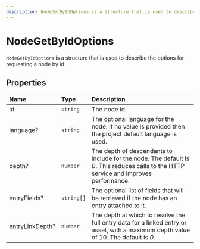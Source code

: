 ```yaml
---
description: NodeGetByIdOptions is a structure that is used to describe the options for requesting a node by id.
---
```


# NodeGetByIdOptions

`NodeGetByIdOptions` is a structure that is used to describe the options for requesting a node by id.

## Properties

| Name | Type | Description |
| :--- | :--- | :---------- |
| id | `string` | The node id. |
| language? | `string` | The optional language for the node. If no value is provided then the project default language is used. |
| depth? | `number` | The depth of descendants to include for the node. The default is *0*. This reduces calls to the HTTP service and improves performance. |
| entryFields? | `string[]` | The optional list of fields that will be retrieved if the node has an entry attached to it. |
| entryLinkDepth? | `number` |The depth at which to resolve the full entry data for a linked entry or asset, with a maximum depth value of 10. The default is *0*. |
